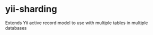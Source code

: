 yii-sharding
============

Extends Yii active record model to use with multiple tables in multiple databases
